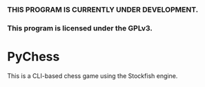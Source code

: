 ### THIS PROGRAM IS CURRENTLY UNDER DEVELOPMENT. ###
### This program is licensed under the GPLv3. ###

# PyChess
This is a CLI-based chess game using the Stockfish engine.
